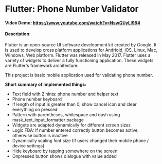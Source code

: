 # Flutter: Phone Number Validator 
#### Video Demo: https://www.youtube.com/watch?v=NswQUyLI994
#### Description:
Flutter is an open-source UI software development kit created by Google. It is used to develop cross platform applications for Andrioid, iOS, Linux, Mac, Windows, Web platform.
Flutter was released in May 2017.
Flutter uses a variety of widgets to deliver a fully functioning application. These widgets are Flutter's framework architecture.

This project is basic mobile application used for validating phone number.

**Short summary of implemented things:**
* Text field with 2 hints: phone number and helper text
* Phone number keyboard
* If length of input is greater than 0, show cancel icon and clear everything on pressed
* Pattern with parentheses, whitespace and dash using mask_text_input_formatter package
* Widgets are adapted dynamically for different screen sizes
* Logic FBA: If number entered correctly button becomes active, otherwise button is inactive
* Dynamically scaling font size (If users changed their mobile phone / device settings)
* Hide keyboard by tapping somewhere on the screen
* Onpressed button shows dialogue with value added